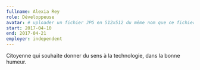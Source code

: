 ```yaml
---
fullname: Alexia Rey
role: Développeuse
avatar: # uploader un fichier JPG en 512x512 du même nom que ce fichier dans /img/author et effacer cette ligne, ou spécifier une URL externe en HTTPS
start: 2017-04-10
end: 2017-04-21 
employer: independent
---
```


Citoyenne qui souhaite donner du sens à la technologie, dans la bonne humeur.
